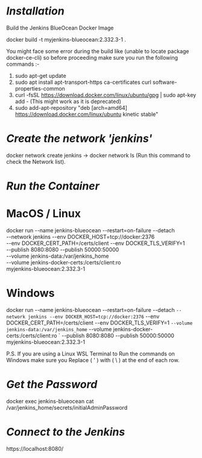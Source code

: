 _Installation_
==============

Build the Jenkins BlueOcean Docker Image

docker build -t myjenkins-blueocean:2.332.3-1 .

You might face some error during  the build like (unable to locate package docker-ce-cli)
so before proceeding make sure you run the following commands :-

1. sudo apt-get update
2. sudo apt install apt-transport-https ca-certificates curl software-properties-common
3. curl -fsSL https://download.docker.com/linux/ubuntu/gpg | sudo apt-key add -  (This might work as it is deprecated)
4. sudo add-apt-repository "deb [arch=amd64] https://download.docker.com/linux/ubuntu kinetic stable"

_Create the network 'jenkins'_
===============================

docker network create jenkins -> docker network ls (Run this command to check the Network list).

_Run the Container_
======================

MacOS / Linux
=============

docker run --name jenkins-blueocean --restart=on-failure --detach \
  --network jenkins --env DOCKER_HOST=tcp://docker:2376 \
  --env DOCKER_CERT_PATH=/certs/client --env DOCKER_TLS_VERIFY=1 \
  --publish 8080:8080 --publish 50000:50000 \
  --volume jenkins-data:/var/jenkins_home \
  --volume jenkins-docker-certs:/certs/client:ro \
  myjenkins-blueocean:2.332.3-1


Windows
=======

docker run --name jenkins-blueocean --restart=on-failure --detach `
  --network jenkins --env DOCKER_HOST=tcp://docker:2376 `
  --env DOCKER_CERT_PATH=/certs/client --env DOCKER_TLS_VERIFY=1 `
  --volume jenkins-data:/var/jenkins_home `
  --volume jenkins-docker-certs:/certs/client:ro `
  --publish 8080:8080 --publish 50000:50000 myjenkins-blueocean:2.332.3-1

P.S. If you are using a Linux WSL Terminal to Run the commands on Windows make sure you Replace ( ' ) with ( \ ) at the end of each row.


_Get the Password_
==================

docker exec jenkins-blueocean cat /var/jenkins_home/secrets/initialAdminPassword


_Connect to the Jenkins_
========================

https://localhost:8080/









